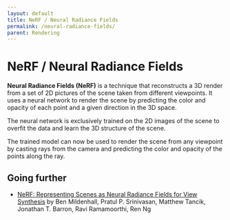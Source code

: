 ```yaml
---
layout: default
title: NeRF / Neural Radiance Fields
permalink: /neural-radiance-fields/
parent: Rendering
---
```


# NeRF / Neural Radiance Fields

**Neural Radiance Fields (NeRF)** is a technique that reconstructs a 3D render from a set of 2D pictures of the scene taken from different viewpoints. It uses a neural network to render the scene by predicting the color and opacity of each point and a given direction in the 3D space.

The neural network is exclusively trained on the 2D images of the scene to overfit the data and learn the 3D structure of the scene.

The trained model can now be used to render the scene from any viewpoint by casting rays from the camera and predicting the color and opacity of the points along the ray.

## Going further

- [NeRF: Representing Scenes as Neural Radiance Fields for View Synthesis](https://arxiv.org/abs/2003.08934) by Ben Mildenhall, Pratul P. Srinivasan, Matthew Tancik, Jonathan T. Barron, Ravi Ramamoorthi, Ren Ng